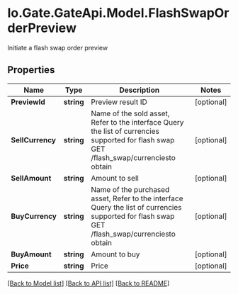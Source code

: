 
# Io.Gate.GateApi.Model.FlashSwapOrderPreview

Initiate a flash swap order preview

## Properties

Name | Type | Description | Notes
------------ | ------------- | ------------- | -------------
**PreviewId** | **string** | Preview result ID | [optional] 
**SellCurrency** | **string** | Name of the sold asset,  Refer to the interface Query the list of currencies supported for flash swap GET /flash_swap/currenciesto obtain | [optional] 
**SellAmount** | **string** | Amount to sell | [optional] 
**BuyCurrency** | **string** | Name of the purchased asset,  Refer to the interface Query the list of currencies supported for flash swap GET /flash_swap/currenciesto obtain | [optional] 
**BuyAmount** | **string** | Amount to buy | [optional] 
**Price** | **string** | Price | [optional] 

[[Back to Model list]](../README.md#documentation-for-models)
[[Back to API list]](../README.md#documentation-for-api-endpoints)
[[Back to README]](../README.md)
